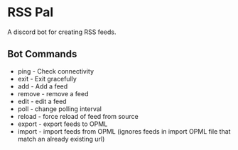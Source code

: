 # RSS Pal

A discord bot for creating RSS feeds.

## Bot Commands
  - ping - Check connectivity
  - exit - Exit gracefully
  - add - Add a feed
  - remove - remove a feed
  - edit - edit a feed
  - poll - change polling interval
  - reload - force reload of feed from source
  - export - export feeds to OPML
  - import - import feeds from OPML (ignores feeds in import OPML file that match an already existing url)
